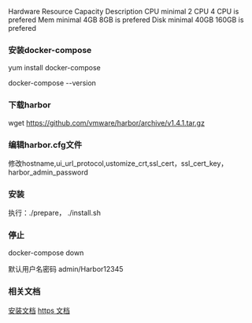 Hardware
Resource  Capacity  Description
CPU minimal 2 CPU 4 CPU is prefered
Mem minimal 4GB 8GB is prefered
Disk  minimal 40GB  160GB is prefered

### 安装docker-compose
yum install docker-compose

docker-compose --version

### 下载harbor
wget https://github.com/vmware/harbor/archive/v1.4.1.tar.gz

### 编辑harbor.cfg文件
修改hostname,ui_url_protocol,ustomize_crt,ssl_cert，ssl_cert_key，harbor_admin_password

### 安装
执行：./prepare， ./install.sh

### 停止
docker-compose down

默认用户名密码
admin/Harbor12345

### 相关文档
[安装文档](https://github.com/vmware/harbor/blob/master/docs/installation_guide.md)
[https 文档](https://github.com/vmware/harbor/blob/master/docs/configure_https.md)
